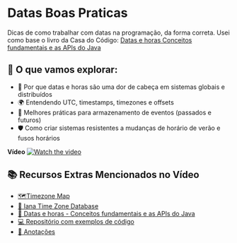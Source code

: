 # Datas Boas Praticas
Dicas de como trabalhar com datas na programação, da forma correta.
Usei como base o livro da Casa do Código: [Datas e horas Conceitos fundamentais e as APIs do Java](https://www.casadocodigo.com.br/products/livro-datas-e-horas)

## 🎯 O que vamos explorar:

- 🤔 Por que datas e horas são uma dor de cabeça em sistemas globais e distribuídos
- 🌍 Entendendo UTC, timestamps, timezones e offsets
- 💾 Melhores práticas para armazenamento de eventos (passados e futuros)
- 🛡️ Como criar sistemas resistentes a mudanças de horário de verão e fusos horários

__Vídeo__
[![Watch the video](https://img.youtube.com/vi/OONBA44Y_as/maxresdefault.jpg)](https://www.youtube.com/watch?v=OONBA44Y_as)


## 📚 Recursos Extras Mencionados no Vídeo
- [🗺️Timezone Map](https://24timezones.com/timezone-map)
- [🏢 Iana Time Zone Database](https://www.iana.org/time-zones)
- [📖 Datas e horas - Conceitos fundamentais e as APIs do Java](https://www.casadocodigo.com.br/products/livro-datas-e-horas)
- [💻 Repositório com exemplos de código](https://github.com/cristianorc/datas-Boas-Praticas/)
- [📝 Anotações](https://www.notion.so/Trabalhando-com-datas-e-horas-611a8f77f34a4153b7a298c825a5dacc)
  

